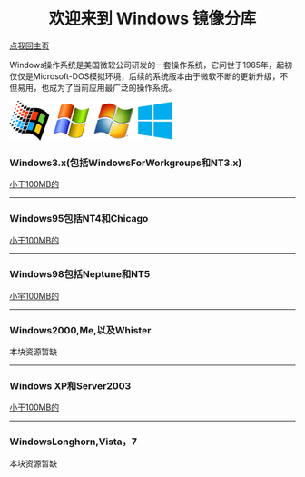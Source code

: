 <center><h1>欢迎来到 Windows 镜像分库</h1></center>
<a href="https://diamondda.github.io">点我回主页</a>
<p>Windows操作系统是美国微软公司研发的一套操作系统，它问世于1985年，起初仅仅是Microsoft-DOS模拟环境，后续的系统版本由于微软不断的更新升级，不但易用，也成为了当前应用最广泛的操作系统。</p>
<img src="/95.png" alt="Pulpit rock" width="70" height="70">
<img src="/xp.png" alt="Pulpit rock" width="70" height="70">
<img src="/win7.png" alt="Pulpit rock" width="70" height="70">
<img src="/win8.png" alt="Pulpit rock" width="70" height="70">
<h3>Windows3.x(包括WindowsForWorkgroups和NT3.x)</h3>
<a href="https://wwe.lanzous.com/b00zrqa9i">小于100MB的</a>
<hr>
<h3>Windows95包括NT4和Chicago</h3>
<a href="https://wwe.lanzous.com/b00zrqala">小于100MB的</a>
<hr>
<h3>Windows98包括Neptune和NT5</h3>
<a href="https://wwe.lanzous.com/b00zrqbbg">小宇100MB的</a>
<hr>
<h3>Windows2000,Me,以及Whister</h3>
本块资源暂缺
<hr>
<h3>Windows XP和Server2003</h3>
<a href="https://www.lanzoux.com/b00zsl60b">小于100MB的</a>
<hr>
<h3>WindowsLonghorn,Vista，7</h3>
本块资源暂缺

